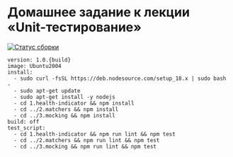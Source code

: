 # Домашнее задание к лекции «Unit-тестирование»

[![Статус сборки](https://ci.appveyor.com/api/projects/status/e6605ggww608a62w?svg=true)](https://ci.appveyor.com/project/dm-morozov/netology-42-testing-and-continuous-integration/)

```
version: 1.0.{build}
image: Ubuntu2004
install:
  - sudo curl -fsSL https://deb.nodesource.com/setup_18.x | sudo bash -
  - sudo apt-get update
  - sudo apt-get install -y nodejs
  - cd 1.health-indicator && npm install
  - cd ../2.matchers && npm install
  - cd ../3.mocking && npm install
build: off
test_script:
  - cd 1.health-indicator && npm run lint && npm test
  - cd ../2.matchers && npm run lint && npm test
  - cd ../3.mocking && npm run lint && npm test
```